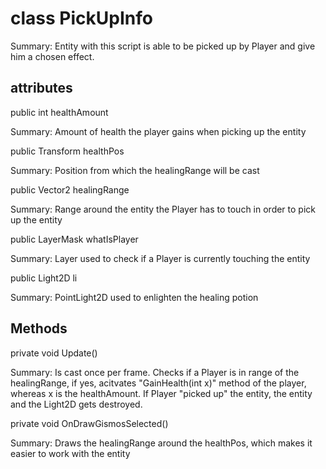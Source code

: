 # class PickUpInfo

Summary: Entity with this script is able to be picked up by Player and give him a chosen effect.

## attributes

public int healthAmount

Summary: Amount of health the player gains when picking up the entity

public Transform healthPos

Summary: Position from which the healingRange will be cast

public Vector2 healingRange

Summary: Range around the entity the Player has to touch in order to pick up the entity

public LayerMask whatIsPlayer

Summary: Layer used to check if a Player is currently touching the entity

public Light2D li

Summary: PointLight2D used to enlighten the healing potion

## Methods

private void Update()

Summary: Is cast once per frame. Checks if a Player is in range of the healingRange, if yes, acitvates "GainHealth(int x)" method of the player, whereas x is the healthAmount. If Player "picked up" the entity, the entity and the Light2D gets destroyed.

private void OnDrawGismosSelected()

Summary: Draws the healingRange around the healthPos, which makes it easier to work with the entity
